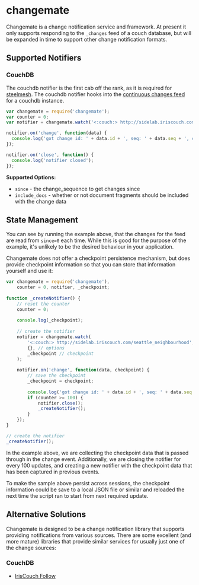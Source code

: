 # changemate

Changemate is a change notification service and framework. At present it only
supports responding to the `_changes` feed of a couch database, but will be
expanded in time to support other change notification formats.

## Supported Notifiers

### CouchDB

The couchdb notifier is the first cab off the rank, as it is required for
[steelmesh](https://github.com/steelmesh/steelmesh).  The couchdb notifier hooks
into the [continuous changes feed](http://wiki.apache.org/couchdb/HTTP_Document_API#A_changes)
for a couchdb instance.

```js
var changemate = require('changemate');
var counter = 0;
var notifier = changemate.watch('<:couch:> http://sidelab.iriscouch.com/seattle_neighbourhood');

notifier.on('change', function(data) {
  console.log('got change id: ' + data.id + ', seq: ' + data.seq + ', counter: ' + (++counter));
});

notifier.on('close', function() {
  console.log('notifier closed');
});

```

__Supported Options:__

- `since` - the change_sequence to get changes since
- `include_docs` - whether or not document fragments should be included
   with the change data

## State Management

You can see by running the example above, that the changes for the feed are
read from `since=0` each time.  While this is good for the purpose of the
example, it's unlikely to be the desired behaviour in your application.

Changemate does not offer a checkpoint persistence mechanism, but does provide
checkpoint information so that you can store that information yourself and
use it:

```js
var changemate = require('changemate'),
    counter = 0, notifier, _checkpoint;
    
function _createNotifier() {
    // reset the counter
    counter = 0;
    
    console.log(_checkpoint);
    
    // create the notifier
    notifier = changemate.watch(
        '<:couch:> http://sidelab.iriscouch.com/seattle_neighbourhood', // target
        {}, // options
        _checkpoint // checkpoint
    );
    
    notifier.on('change', function(data, checkpoint) {
        // save the checkpoint
        _checkpoint = checkpoint;
        
        console.log('got change id: ' + data.id + ', seq: ' + data.seq + ', counter: ' + (++counter));
        if (counter >= 100) {
            notifier.close();
            _createNotifier();
        }
    });
}

// create the notifier
_createNotifier();
```

In the example above, we are collecting the checkpoint data that is passed
through in the change event.  Additionally, we are closing the notifier for
every 100 updates, and creating a new notifier with the checkpoint data that
has been captured in previous events.

To make the sample above persist across sessions, the checkpoint information
could be save to a local JSON file or similar and reloaded the next time the
script ran to start from next required update.

## Alternative Solutions

Changemate is designed to be a change notification library that supports
providing notifications from various sources.  There are some excellent
(and more mature) libraries that provide similar services for usually
just one of the change sources:

### CouchDB

- [IrisCouch Follow](https://github.com/iriscouch/follow)
